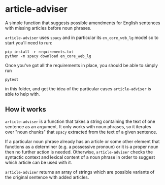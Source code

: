 # article-adviser
A simple function that suggests possible amendments for English sentences with missing articles before noun phrases.

`article-adviser` uses `spacy` and in particular its `en_core_web_lg` model so to start you'll need to run:  

````
pip install -r requirements.txt
python -m spacy download en_core_web_lg
````

Once you've got all the requirements in place, you should be able to simply run
````
pytest
````
in this folder, and get the idea of the particular cases `article-adviser` is able to help with.

## How it works

`article-adviser` is a function that takes a string containing the text of one sentence as an argument.
It only works with noun phrases, so it iterates over "noun chunks" that `spacy` extracted from the text of a given sentence.

If a particular noun phrase already has an article or some other element that functions as a determiner (e.g. a possessive pronoun) or it is a proper noun then no further action is needed. Otherwise, `article-adviser` checks the syntactic context and lexical content of a noun phrase in order to suggest which article can be used with it. 

`article-adviser` returns an array of strings which are possible variants of the original sentence with added articles.